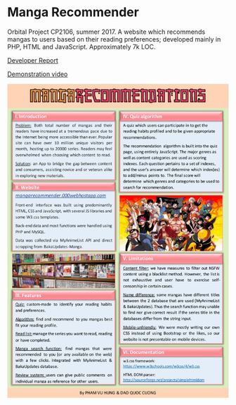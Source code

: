 # Manga Recommender
Orbital Project CP2106, summer 2017. A website which recommends mangas to users based on their reading preferences; developed mainly in PHP, HTML and JavaScript. Approximately 7k LOC.

[Developer Report](https://drive.google.com/open?id=1HLDpCX1pqoluCbAN5D6Bz9UR5C1ONsdt)

[Demonstration video](https://drive.google.com/file/d/0B-JZMBKPVbDWQ0d2YWNiZjFtSHc/view?usp=sharing)

![Poster](docs/poster.jpg?raw=true "Poster")
